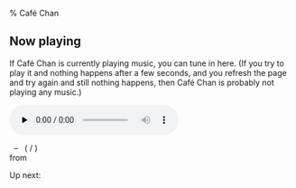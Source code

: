 % Café Chan

## Now playing

If Café Chan is currently playing music, you can tune in here. (If you try to
play it and nothing happens after a few seconds, and you refresh the page and
try again and still nothing happens, then Café Chan is probably not playing any
music.)

<audio src="https://radio.lumeh.org/café.ogg" preload="none" controls>
  <a href="https://radio.lumeh.org/café.ogg" target="cafe-music-stream">café stream</a>
</audio>

<p><em id="song-artist">&nbsp;</em> – <em id="song-title">&nbsp;</em>
(<span id="song-current-time">&nbsp;</span>/<span id="song-length">&nbsp;</span>)
<br>from <em id="song-album">&nbsp;</em></p>
<p>Up next: <em id="next-title">&nbsp;</em></p>

<script src="/js/jquery-2.1.4.min.js"></script>
<script>
$(document).ready(function() {
 var update = function() {
  $.ajax({
   url: "https://radio.lumeh.org:61321/",
   cache: false,
   dataType: "json"
  }).done(function(data) {
   $("title").text(data.title + " – " + data.artist);
   $("#song-title").text(data.title);
   $("#song-artist").text(data.artist);
   $("#song-album").text(data.album);
   $("#song-current-time").fadeTo(200, 0, function() {
    $("#song-current-time").text(data.current_time).fadeTo(150, 1);
   });
   $("#song-length").text(data.length);
   $("#next-title").text(data.next_title);
  });
 };
 update();
 setInterval(update, 5000);
});
</script>
